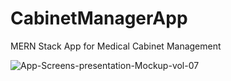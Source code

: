 # CabinetManagerApp
MERN Stack App for Medical Cabinet Management

![App-Screens-presentation-Mockup-vol-07](https://user-images.githubusercontent.com/48627888/141648669-a84e3d05-3d71-42ba-87d2-831f84d56622.png)
